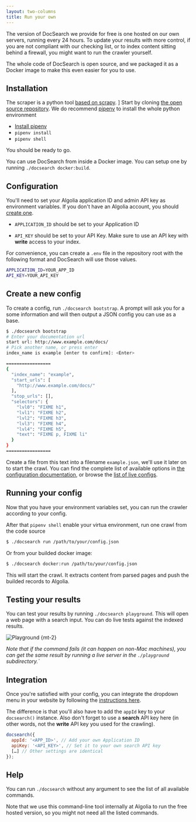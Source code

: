 ```yaml
---
layout: two-columns
title: Run your own
---
```


The version of DocSearch we provide for free is one hosted on our own servers,
running every 24 hours. To update your results with more control, if you are not
compliant with our checking list, or to index content sitting behind a firewall,
you might want to run the crawler yourself.

The whole code of DocSearch is open source, and we packaged it as a Docker image
to make this even easier for you to use.

## Installation

The scraper is a python tool [based on scrapy][1]. ] Start by cloning [the open
source repository][2]. We do recommend [pipenv][3] to install the whole python
environment

- [Install pipenv][4]
- `pipenv install`
- `pipenv shell`

You should be ready to go.

You can use DocSearch from inside a Docker image. You can setup one by running
`./docsearch docker:build`.

## Configuration

You'll need to set your Algolia application ID and admin API key as environment
variables. If you don't have an Algolia account, you should [create one][5].

- `APPLICATION_ID` should be set to your Application ID

- `API_KEY` should be set to your API Key. Make sure to use an API key with
  **write** access to your index.

For convenience, you can create a `.env` file in the repository root with the
following format and DocSearch will use those values.

```sh
APPLICATION_ID=YOUR_APP_ID
API_KEY=YOUR_API_KEY
```

## Create a new config

To create a config, run `./docsearch bootstrap`. A prompt will ask you for a
some information and will then output a JSON config you can use as a base.

```sh
$ ./docsearch bootstrap
# Enter your documentation url
start url: http://www.example.com/docs/
# Pick another name, or press enter
index_name is example [enter to confirm]: <Enter>

=================
{
  "index_name": "example",
  "start_urls": [
    "http://www.example.com/docs/"
  ],
  "stop_urls": [],
  "selectors": {
    "lvl0": "FIXME h1",
    "lvl1": "FIXME h2",
    "lvl2": "FIXME h3",
    "lvl3": "FIXME h4",
    "lvl4": "FIXME h5",
    "text": "FIXME p, FIXME li"
  }
}
=================
```

Create a file from this text into a filename `example.json`, we'll use it later
on to start the crawl. You can find the complete list of available options in
[the configuration documentation][6], or browse the [list of live configs][7].

## Running your config

Now that you have your environment variables set, you can run the crawler
according to your config.

After that `pipenv shell` enable your virtua environment, run one crawl from the
code source

```sh
$ ./docsearch run /path/to/your/config.json
```

Or from your builded docker image:

```sh
$ ./docsearch docker:run /path/to/your/config.json
```

This will start the crawl. It extracts content from parsed pages and push the
builded records to Algolia.

## Testing your results

You can test your results by running `./docsearch playground`. This will open a
web page with a search input. You can do live tests against the indexed results.

![Playground][9] {mt-2}

_Note that if the command fails (it can happen on non-Mac machines), you can get
the same result by running a live server in the `./playground` subdirectory.\`_

## Integration

Once you're satisfied with your config, you can integrate the dropdown menu in
your website by following the [instructions here][8].

The difference is that you'll also have to add the `appId` key to your
`docsearch()` instance. Also don't forget to use a **search** API key here (in
other words, not the **write** API key you used for the crawling).

```javascript
docsearch({
  appId: '<APP_ID>', // Add your own Application ID
  apiKey: '<API_KEY>', // Set it to your own search API key
  […] // Other settings are identical
});
```

## Help

You can run `./docsearch` without any argument to see the list of all available
commands.

Note that we use this command-line tool internally at Algolia to run the free
hosted version, so you might not need all the listed commands.

[1]: https://scrapy.org/
[2]: https://github.com/algolia/docsearch-scraper
[3]: https://github.com/pypa/pipenv
[4]: https://pipenv.readthedocs.io/en/latest/install/#installing-pipenv
[5]: https://www.algolia.com/pricing#community
[6]: ./config-file.html
[7]: https://github.com/algolia/docsearch-configs/tree/master/configs
[8]: ./dropdown.html
[9]: ./assets/playground.png

